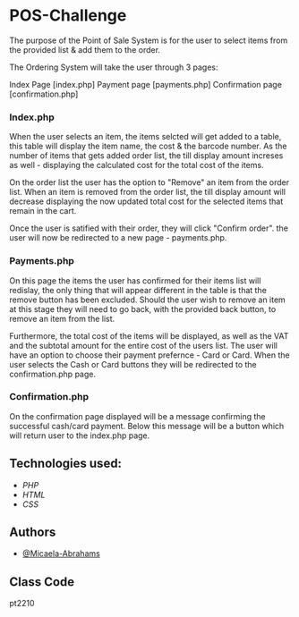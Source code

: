 # POS-Challenge

The purpose of the Point of Sale System is for the user to select items from the provided list & add them to the order.

The Ordering System will take the user through 3 pages:

Index Page [index.php]
Payment page [payments.php]
Confirmation page [confirmation.php]

### Index.php
When the user selects an item, the items selcted will get added to a table, this table will display the item name, the cost & the barcode number.
As the number of items that gets added order list, the till display amount increses as well - displaying the calculated cost for the total cost of the items.

On the order list the user has the option to "Remove" an item from the order list. When an item is removed from the order list, the till display amount will decrease displaying the now updated total cost for the selected items that remain in the cart.

Once the user is satified with their order, they will click "Confirm order". the user will now be redirected to a new page - payments.php.

### Payments.php
On this page the items the user has confirmed for their items list will redislay, the only thing that will appear different in the table is that the remove button has been excluded. Should the user wish to remove an item at this stage they will need to go back, with the provided back button, to remove an item from the list.

Furthermore, the total cost of the items will be displayed, as well as the VAT and the subtotal amount for the entire cost of the users list.
The user will have an option to choose their payment prefernce - Card or Card. 
When the user selects the Cash or Card buttons they will be redirected to the confirmation.php page.

### Confirmation.php
On the confirmation page displayed will be a message confirming the successful cash/card payment.
Below this message will be a button which will return user to the index.php page.

## Technologies used:

* _PHP_
* _HTML_
* _CSS_

## Authors

- [@Micaela-Abrahams](https://github.com/Micaela-Abrahams)

## Class Code 
pt2210
